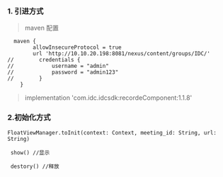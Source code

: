 




  ### 1.  引进方式
  > maven 配置

      maven {
            allowInsecureProtocol = true
            url 'http://10.10.20.198:8081/nexus/content/groups/IDC/'
    //        credentials {
    //            username = "admin"
    //            password = "admin123"
    //        }
        }
  > implementation 'com.idc.idcsdk:recordeComponent:1.1.8'




###  2.初始化方式

    FloatViewManager.toInit(context: Context, meeting_id: String, url: String)

     show() //显示

     destory() //释放
